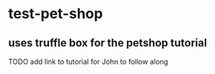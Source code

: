 # test-pet-shop

## uses truffle box for the petshop tutorial 
TODO add link to tutorial for John to follow along 
